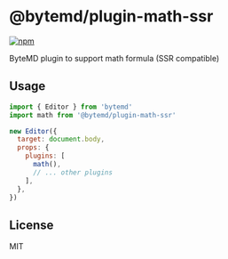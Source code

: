 # @bytemd/plugin-math-ssr

[![npm](https://img.shields.io/npm/v/@bytemd/plugin-math-ssr.svg)](https://npm.im/@bytemd/plugin-math-ssr)

ByteMD plugin to support math formula (SSR compatible)

## Usage

```js
import { Editor } from 'bytemd'
import math from '@bytemd/plugin-math-ssr'

new Editor({
  target: document.body,
  props: {
    plugins: [
      math(),
      // ... other plugins
    ],
  },
})
```

## License

MIT
